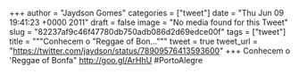 
+++
author = "Jaydson Gomes"
categories = ["tweet"]
date = "Thu Jun 09 19:41:23 +0000 2011"
draft = false
image = "No media found for this Tweet"
slug = "82237af9c46f47780db750adb086d2d69edce00f"
tags = ["tweet"]
title = """Conhecem o "Reggae of Bon..."""
tweet = true
tweet_url = "https://twitter.com/jaydson/status/78909576413593600"
+++
Conhecem o 'Reggae of Bonfa" http://goo.gl/ArHhU #PortoAlegre
